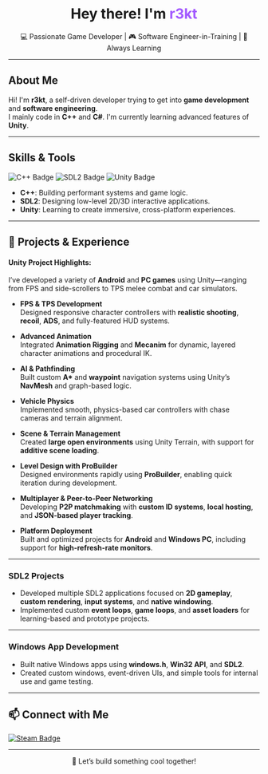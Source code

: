 <h1 align="center">Hey there! I'm <span style="color:#a259ff">r3kt</span></h1>

<p align="center">
  💻 Passionate Game Developer | 🎮 Software Engineer-in-Training | 🚀 Always Learning
</p>

---

## About Me

Hi! I'm **r3kt**, a self-driven developer trying to get into **game development** and **software engineering**.  
I mainly code in **C++** and **C#**. I'm currently learning advanced features of **Unity**. 

---

## Skills & Tools

<p align="left">
  <img src="https://img.shields.io/badge/C++-Expert-purple?style=for-the-badge&logo=cplusplus&logoColor=white" alt="C++ Badge" />
  <img src="https://img.shields.io/badge/SDL2-Advanced-blue?style=for-the-badge&logo=SDL&logoColor=white" alt="SDL2 Badge" />
  <img src="https://img.shields.io/badge/Unity-Learning-orange?style=for-the-badge&logo=unity&logoColor=white" alt="Unity Badge" />
</p>

- **C++**: Building performant systems and game logic.
- **SDL2**: Designing low-level 2D/3D interactive applications.
- **Unity**: Learning to create immersive, cross-platform experiences.

---

## 🔧 Projects & Experience

#### Unity Project Highlights:

I’ve developed a variety of **Android** and **PC games** using Unity—ranging from FPS and side-scrollers to TPS melee combat and car simulators.

- **FPS & TPS Development**  
  Designed responsive character controllers with **realistic shooting**, **recoil**, **ADS**, and fully-featured HUD systems.

- **Advanced Animation**  
  Integrated **Animation Rigging** and **Mecanim** for dynamic, layered character animations and procedural IK.

- **AI & Pathfinding**  
  Built custom **A\*** and **waypoint** navigation systems using Unity’s **NavMesh** and graph-based logic.

- **Vehicle Physics**  
  Implemented smooth, physics-based car controllers with chase cameras and terrain alignment.

- **Scene & Terrain Management**  
  Created **large open environments** using Unity Terrain, with support for **additive scene loading**.

- **Level Design with ProBuilder**  
  Designed environments rapidly using **ProBuilder**, enabling quick iteration during development.

- **Multiplayer & Peer-to-Peer Networking**  
  Developing **P2P matchmaking** with **custom ID systems**, **local hosting**, and **JSON-based player tracking**.

- **Platform Deployment**  
  Built and optimized projects for **Android** and **Windows PC**, including support for **high-refresh-rate monitors**.

---

### SDL2 Projects

- Developed multiple SDL2 applications focused on **2D gameplay**, **custom rendering**, **input systems**, and **native windowing**.
- Implemented custom **event loops**, **game loops**, and **asset loaders** for learning-based and prototype projects.

---

### Windows App Development

- Built native Windows apps using **windows.h**, **Win32 API**, and **SDL2**.
- Created custom windows, event-driven UIs, and simple tools for internal use and game testing.

---

## 📫 Connect with Me

<p align="left">
  <a href="https://steamcommunity.com/id/r3kt_69/" target="_blank">
    <img src="https://img.shields.io/badge/Steam-r3kt__69-000000?style=for-the-badge&logo=steam&logoColor=white" alt="Steam Badge" />
  </a>
</p>

---

<p align="center">
  🧩 Let’s build something cool together!
</p>
